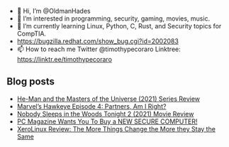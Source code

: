 - 👋 Hi, I’m @OldmanHades
- 👀 I’m interested in programming, security, gaming, movies, music.
- 🌱 I’m currently learning Linux, Python, C, Rust, and Security topics for CompTIA.
- https://bugzilla.redhat.com/show_bug.cgi?id=2002083
- 📫 How to reach me Twitter @timothypecoraro
Linktree: https://linktr.ee/timothypecoraro

## Blog posts
<!-- BLOG-POST-LIST:START -->
- [He-Man and the Masters of the Universe &lpar;2021&rpar; Series Review](https://medium.com/@timothypecoraro/he-man-and-the-masters-of-the-universe-2021-series-review-f160e49a3592?source=rss-5097f5c9b801------2)
- [Marvel’s Hawkeye Episode 4: Partners, Am I Right?](https://medium.com/theuglymonster/marvels-hawkeye-episode-5-partners-am-i-right-fc4360d12b2?source=rss-5097f5c9b801------2)
- [Nobody Sleeps in the Woods Tonight 2 &lpar;2021&rpar; Movie Review](https://medium.com/@timothypecoraro/nobody-sleeps-in-the-woods-tonight-2-2021-movie-review-7e783e63daf3?source=rss-5097f5c9b801------2)
- [PC Magazine Wants You To Buy a NEW SECURE COMPUTER!](https://medium.com/@timothypecoraro/pc-magazine-wants-you-to-buy-a-new-secure-computer-faf1d5f40c83?source=rss-5097f5c9b801------2)
- [XeroLinux Review: The More Things Change the More they Stay the Same](https://medium.com/@timothypecoraro/xerolinux-review-the-more-things-change-the-more-they-stay-the-same-7f45cc29c5f8?source=rss-5097f5c9b801------2)
<!-- BLOG-POST-LIST:END -->
